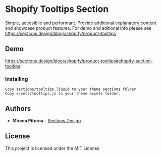 # Shopify Tooltips Section

Simple, accesibile and performant. Provide additional explanatory content and showcase product features. 
For demo and aditional info please see https://sections.design/blogs/shopify/product-tooltips

## Demo
https://sections.design/blogs/shopify/product-tooltips#shopify-section-tooltips

### Installing

```
Copy sections/tooltips.liquid to your theme sections folder.
Copy sssets/tooltips.js to your theme assets folder.
```

## Authors

* **Mircea Piturca** - [Sections.Design](https://sections.design)

## License

This project is licensed under the MIT License
